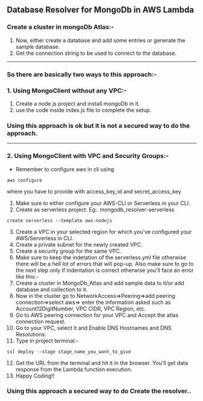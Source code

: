 ## Database Resolver for MongoDb in AWS Lambda

### Create a cluster in mongoDb Atlas:-
1. Now, either create a database and add some entries or generate the sample database.
2. Get the connection string to be used to connect to the database.

-----------------------------------------------------------------------------------------

### So there are basically two ways to this approach:-
### 1. Using MongoClient without any VPC:-
1. Create a node js project and install mongoDb in it.
2. use the code inside index.js file to complete the setup.
### Using this approach is ok but it is not a secured way to do the approach.

-----------------------------------------------------------------------------------------

### 2. Using MongoClient with VPC and Security Groups:-
- Remember to configure aws in cli using
```
aws configure
```
where you have to provide with access_key_id and secret_access_key

1. Make sure to either configure your AWS-CLI or Serverless in your CLI.
2. Create as serverless project. Eg:. mongodb_resolver-serverless
```
create serverless --template aws-nodejs
```
3. Create a VPC in your selected region for which you've configured your AWS/Serverless in CLI.
4. Create a private subnet for the newly created VPC.
5. Create a security group for the same VPC.
6. Make sure to keep the indetation of the serverless.yml file otherwise there will be a hell lot of errors that will pop-up. Also make sure to go to the next step only if indentation is correct otherwise you'll face an error like this:-
7. Create a cluster in MongoDb_Atlas and add sample data to it/or add database and collection to it.
8. Now in the cluster go to NetworkAccess=>Peering=>add peering connection=>select aws=> enter the information asked such as Account12DigitNumber, VPC CIDR, VPC Region, etc.
9. Go to AWS peering connection for your VPC and Accept the atlas connection request.
10. Go to your VPC, select it and Enable DNS Hostnames and DNS Resolutions.
11. Type in project terminal:-
```
ssl deploy --stage stage_name_you_want_to_give
```
12. Get the URL from the terminal and hit it in the browser. You'll get data response from the Lambda function execution.
13. Happy Coding!!
### Using this approach a secured way to do Create the resolver..